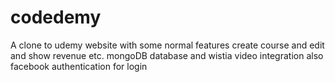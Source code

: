 # codedemy
A clone to udemy website with some normal features create course and edit and show revenue etc.
mongoDB database and wistia video integration also facebook authentication for login
